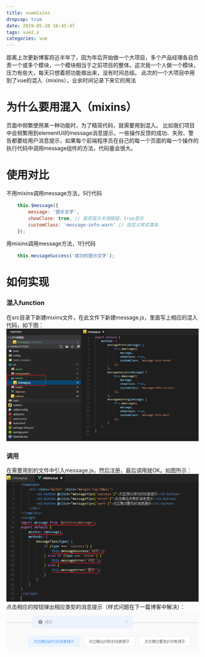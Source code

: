```yaml
---
title: vuemixins
dropcap: true
date: 2019-05-28 16:45:47
tags: vue2.x
categories: vue
---
```

距离上次更新博客将近半年了，因为年后开始做一个大项目，多个产品经理各自负责一个或多个模块，一个模块相当于之前项目的整体。这次我一个人做一个模块，压力有些大，每天只想着把功能做出来，没有时间总结。
此次的一个大项目中用到了vue的混入（mixins），业余时间记录下来它的用法

# **为什么要用混入（mixins）**
页面中频繁使用某一种功能时，为了精简代码，就需要用到混入。
比如我们项目中会频繁用到elementUI的message消息提示，一些操作反馈的成功、失败、警告都要给用户消息提示，如果每个前端程序员在自己的每一个页面的每一个操作的执行代码中调用message组件的方法，代码量会很大。

# **使用对比**
不用mixins调用message方法，5行代码
```javascript
    this.$message({
        message: '提示文字',
        showClose: true, // 是否显示关闭按钮，true显示
        customClass: 'message-info-warn' // 自定义样式类名
    });
```
用mixins调用message方法，1行代码
```javascript
    this.messageSuccess('成功的提示文字');
```

# **如何实现**
### 混入function
在src目录下新建mixins文件，在此文件下新建message.js，里面写上相应的混入代码，如下图：
![](vuemixins/mixins0.png)

### 调用
在需要用到的文件中引入message.js，然后注册，最后调用就OK。如图所示：
![](vuemixins/mixins1.png)
点击相应的按钮弹出相应类型的消息提示（样式问题在下一篇博客中解决）：
![](vuemixins/mixins2.png)